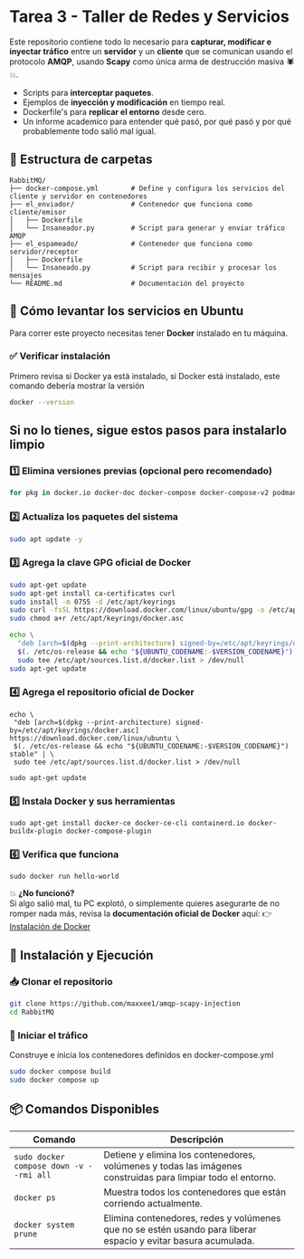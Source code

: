 # Tarea 3 - Taller de Redes y Servicios

Este repositorio contiene todo lo necesario para **capturar, modificar e inyectar tráfico** entre un **servidor** y un **cliente** que se comunican usando el protocolo **AMQP**, usando **Scapy** como única arma de destrucción masiva 🕷️💥.

- Scripts para **interceptar paquetes**.
- Ejemplos de **inyección y modificación** en tiempo real.
- Dockerfile's para **replicar el entorno** desde cero.
- Un informe academico para entender qué pasó, por qué pasó y por qué probablemente todo salió mal igual.

## 📁 Estructura de carpetas

```plaintext
RabbitMQ/
├── docker-compose.yml        # Define y configura los servicios del cliente y servidor en contenedores
├── el_enviador/              # Contenedor que funciona como cliente/emisor
│   ├── Dockerfile
│   └── Insaneador.py         # Script para generar y enviar tráfico AMQP
├── el_espameado/             # Contenedor que funciona como servidor/receptor
│   ├── Dockerfile
│   └── Insaneado.py          # Script para recibir y procesar los mensajes
└── README.md                 # Documentación del proyecto
```
## 🚀 Cómo levantar los servicios en Ubuntu

Para correr este proyecto necesitas tener **Docker** instalado en tu máquina.

### ✅ Verificar instalación

Primero revisa si Docker ya está instalado, si Docker está instalado, este comando debería mostrar la versión
```bash
docker --version
```
## Si no lo tienes, sigue estos pasos para instalarlo limpio
### 1️⃣ Elimina versiones previas (opcional pero recomendado)
```bash
for pkg in docker.io docker-doc docker-compose docker-compose-v2 podman-docker containerd runc; do sudo apt-get remove $pkg; done
```
### 2️⃣ Actualiza los paquetes del sistema
```bash
sudo apt update -y
```

### 3️⃣ Agrega la clave GPG oficial de Docker
```bash
sudo apt-get update
sudo apt-get install ca-certificates curl
sudo install -m 0755 -d /etc/apt/keyrings
sudo curl -fsSL https://download.docker.com/linux/ubuntu/gpg -o /etc/apt/keyrings/docker.asc
sudo chmod a+r /etc/apt/keyrings/docker.asc

echo \
  "deb [arch=$(dpkg --print-architecture) signed-by=/etc/apt/keyrings/docker.asc] https://download.docker.com/linux/ubuntu \
  $(. /etc/os-release && echo "${UBUNTU_CODENAME:-$VERSION_CODENAME}") stable" | \
  sudo tee /etc/apt/sources.list.d/docker.list > /dev/null
sudo apt-get update
```


 ### 4️⃣ Agrega el repositorio oficial de Docker
 ```
 echo \
  "deb [arch=$(dpkg --print-architecture) signed-by=/etc/apt/keyrings/docker.asc] https://download.docker.com/linux/ubuntu \
  $(. /etc/os-release && echo "${UBUNTU_CODENAME:-$VERSION_CODENAME}") stable" | \
  sudo tee /etc/apt/sources.list.d/docker.list > /dev/null

sudo apt-get update
```

### 5️⃣ Instala Docker y sus herramientas
```
sudo apt-get install docker-ce docker-ce-cli containerd.io docker-buildx-plugin docker-compose-plugin
```

### 6️⃣ Verifica que funciona
```
sudo docker run hello-world
```

💥 **¿No funcionó?**  
Si algo salió mal, tu PC explotó, o simplemente quieres asegurarte de no romper nada más, revisa la **documentación oficial de Docker** aquí:
👉 [Instalación de Docker](https://docs.docker.com/engine/install/)

## 🧪 Instalación y Ejecución

### 📥 Clonar el repositorio
```bash
git clone https://github.com/maxxee1/amqp-scapy-injection
cd RabbitMQ
```

### 🚀 Iniciar el tráfico
Construye e inicia los contenedores definidos en docker-compose.yml
```bash
sudo docker compose build
sudo docker compose up
```


## 📦 Comandos Disponibles

| Comando | Descripción |
|-------------------------------|---------------------------------------------------------------------------------------------------------------|
| `sudo docker compose down -v --rmi all` | Detiene y elimina los contenedores, volúmenes y todas las imágenes construidas para limpiar todo el entorno. |
| `docker ps` | Muestra todos los contenedores que están corriendo actualmente. |
| `docker system prune` | Elimina contenedores, redes y volúmenes que no se estén usando para liberar espacio y evitar basura acumulada. |
















